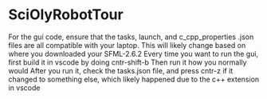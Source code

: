 # SciOlyRobotTour

For the gui code, ensure that the tasks, launch, and c_cpp_properties .json files are all compatible with your laptop. This will likely change based on where you downloaded your SFML-2.6.2
Every time you want to run the gui, first build it in vscode by doing cntr-shift-b
Then run it how you normally would
After you run it, check the tasks.json file, and press cntr-z if it changed to something else, which likely happened due to the c++ extension in vscode
